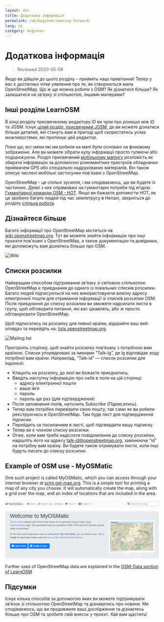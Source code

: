 ```yaml
---
layout: doc
title: Додаткова інформація
permalink: /uk/beginner/moving-forward/
lang: uk
category: beginner
---
```


Додаткова інформація
===============

> Reviewed 2020-05-08  

Якщо ви дійшли до цього розділу – прийміть наші привітання! Тепер у вас є достатньо чітке уявлення про те, як створюється мапа OpenStreetMap. Що ж ще можна робити з OSM? Як дізнатися більше? Як залишатися на зв’язку зі спільнотою, іншими маперами?  

Інші розділи LearnOSM
---------------------------

В кінці розділу присвяченому редактору iD ви чули про різницю між iD та JOSM. Існує [цілий розділ, присвячений JOSM](/uk/josm/), де ви можете дізнатися більше деталей, які стануть вам в пригоді щоб скористатись усіма можливостями, які пропонує цей редактор.   

Поки що, всі зміни які ми робили на мапі були основані на фоновому зображенні. Але ви можете зібрати купу інформації просто гуляючи або подорожуючи. Розділ присвячений [мобільному мапінгу](/uk/mobile-mapping/) розповість як збирати інформацію за допомогою різноманітних пристроїв обладнаних приймачем GPS або спеціально надрукованих матеріалів. Він також описує числені мобільні застосунки пов'язані з OpenStreetMap.  

OpenStreetMap - це спільні зусилля, і ми сподіваємось, що ви будете їх частиною. Деякі з них спрямовані на гуманітарні потреби під егідою [Гуманітарної команди OSM - HOT](http://hotosm.org). Якщо ви бажаєте допомогти HOT, як це зробило багато людей під час землетрусу в Непалі, зверніться до розділу [спільна робота](/uk/coordination/).    


Дізнайтеся більше
----------

Багато інформації про OpenStreetMap міститься на [wiki.openstreetmap.org](http://wiki.openstreetmap.org/). Тут ви можете знайти інформацію про інші проєкти пов'язані з OpenStreetMap, а також документацію та довідники, які допоможуть вам дізнатись більше про OSM.  

![Wiki][]

<!-- also more info on this site once it is prepared -->

Списки розсилки
------------

Найкращим способом підтримання зв’язку зі світовою спільнотою OpenStreetMap є приєднання до одного із локальних списків розсилки. Багато людей підписуються на них використовуючи власну адресу електронної пошти для отримання інформації зі списків розсилки OSM. Після приєднання до списку розсилки ви зможете надсилати листи в групу, щоб обговорити питання, які вас цікавлять, або ж просто обговорювати OpenStreetMap.  

Щоб підписатись на розсилку для певної країни, відкрийте ваш веб-оглядач та перейдіть на: [lists.openstreetmap.org](http://lists.openstreetmap.org/).  

![Mailing list][]

Прогорніть сторінку, щоб знайти розсилку пов’язану з потрібною вам країною. Списки упорядковані за іменами “Talk-lg”, де lg відповідає коду потрібної вам країни. Наприклад, “Talk-id” — список розсилки для Індонезії.  

- Клацніть на розсилку, до якої ви бажаєте приєднатись.  
- Введіть наступну інформацію про себе в поля на цій сторінці:  
    +  адресу електронної пошти  
    +  ваше ім’я  
    +  пароль  
    +  пароль ще раз (для підтвердження)  
- Після заповнення полів, натіснить Subscribe (Підписатись).
- Тепер вам потрібно перевірити свою пошту, так само як ви робили реєструючись в OpenStreetMap. Там буде лист для підтвердження підписки.  
- Перейдить за посиланням в листі, щоб підтвердити вашу підписку.  
- Тепер ви є членом списку розсилки.  
- Отже, коли вам треба надіслати повідомлення до списку розсилки, надішліть його на адресу [talk-id@openstreetmap.org](mailto:talk-id@openstreetmap.org), замінюючи “id” на потрібну вам країну. Ви будете також отримувати листи, коли інші будуть писати до списку розсилки.  


Example of OSM use - MyOSMatic
----------

One such project is called MyOSMatic, which you can access through your internet browser at [print.get-map.org](https://print.get-map.org/). This is a simple tool for printing a map of any city you choose. It will automatically create the map, along with a grid over the map, and an index of locations that are included in the area.

![MyOSMatic][]


Further uses of OpenStreetMap data are explained in the [OSM-Data section of LearnOSM](/en/osm-data/)


Підсумки
-------

Існує кілька способів за допомогою яких ви можете підтримувати зв’язок зі спільнотою OpenStreetMap та дізнаватись про новини. Ми сподіваємось, що ви продовжите ваші дослідження та дізнаєтесь більше про OSM та зробите свій внесок у проєкт. Хай вам щастить!


[MyOSMatic]: /images/beginner/myosmatic-homepage.png
[Wiki]: /images/beginner/osm-wiki.png
[Mailing list]: /images/beginner/osm-mailing-lists.png